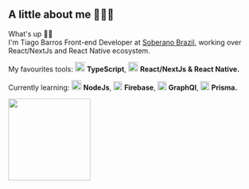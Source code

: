 ## A little about me 👨🏻‍💻

What's up 👋🏻
<br />
I'm Tiago Barros Front-end Developer at [Soberano Brazil](https://github.com/soberano-brazil), working over React/NextJs and React Native ecosystem.

My favourites tools: <img src="https://i.ibb.co/PZ2XZgr/ts.png" width="20"/> <b>TypeScript</b>, <img src="https://i.ibb.co/4RHMmLQ/react.png" width="20"/> <b>React/NextJs & React Native.</b>

Currently learning: <img src="https://i.ibb.co/vVxmyN2/node.png" width="20"/> <b>NodeJs</b>, <img src="https://cdn.worldvectorlogo.com/logos/firebase-1.svg" width="18"/> <b>Firebase</b>, <img src="https://cdn.worldvectorlogo.com/logos/graphql.svg" width="18"/> <b>GraphQl</b>, <img src="https://cdn.worldvectorlogo.com/logos/prisma-3.svg" width="18"/> <b>Prisma.</b>

<div id="status">
 <img height="165px" align="left" src="https://github-readme-stats.vercel.app/api?username=tiagobarros01&show_icons=true&theme=dark" />
</div>
